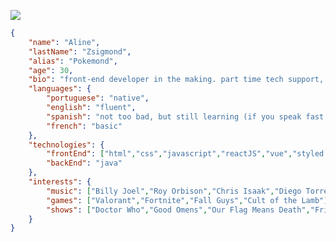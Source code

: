 <a href='https://www.linkedin.com/in/alinezsigmond/' target='_blank'><img src="https://img.shields.io/badge/LinkedIn-0077B5?style=for-the-badge&logo=linkedin&logoColor=white" /></a>

```json
{
    "name": "Aline",
    "lastName": "Zsigmond",
    "alias": "Pokemond",
    "age": 30,
    "bio": "front-end developer in the making. part time tech support, part-time chronically online",
    "languages": {
        "portuguese": "native",
        "english": "fluent",
        "spanish": "not too bad, but still learning (if you speak fast i *will* cry)",
        "french": "basic"
    },
    "technologies": {
        "frontEnd": ["html","css","javascript","reactJS","vue","styled components","sass","react native"],
        "backEnd": "java"
    },
    "interests": {
        "music": ["Billy Joel","Roy Orbison","Chris Isaak","Diego Torres","George Strait","Rammstein"],
        "games": ["Valorant","Fortnite","Fall Guys","Cult of the Lamb"],
        "shows": ["Doctor Who","Good Omens","Our Flag Means Death","Friends","Full House","Breaking Bad"]
    }
}
```

<!--
### Hi there 👋
**alinezsigmond/alinezsigmond** is a ✨ _special_ ✨ repository because its `README.md` (this file) appears on your GitHub profile.

Here are some ideas to get you started:

- 🔭 I’m currently working on ...
- 🌱 I’m currently learning ...
- 👯 I’m looking to collaborate on ...
- 🤔 I’m looking for help with ...
- 💬 Ask me about ...
- 📫 How to reach me: ...
- 😄 Pronouns: ...
- ⚡ Fun fact: ...
-->
